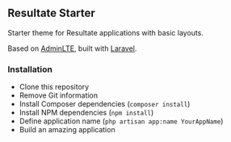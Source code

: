 ## Resultate Starter

Starter theme for Resultate applications with basic layouts.

Based on [AdminLTE](https://github.com/almasaeed2010/AdminLTE), built with [Laravel](https://github.com/laravel/laravel).

### Installation

- Clone this repository
- Remove Git information
- Install Composer dependencies (`composer install`)
- Install NPM dependencies (`npm install`)
- Define application name (`php artisan app:name YourAppName`)
- Build an amazing application